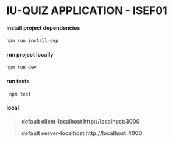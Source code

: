 # IU-QUIZ APPLICATION - ISEF01

#### install project dependencies

```js
npm run install-dep
```

#### run project locally

```js
npm run dev
```

#### run tests

```js
 npm test
```

#### local

> **default client-localhost http://localhost:3000**

> **default server-localhost http://localhost:4000**
